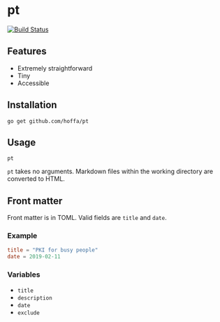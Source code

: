 # pt

[![Build Status](https://travis-ci.org/hoffa/pt.svg?branch=master)](https://travis-ci.org/hoffa/pt)

## Features

- Extremely straightforward
- Tiny
- Accessible

## Installation

```shell
go get github.com/hoffa/pt
```

## Usage

```shell
pt
```

`pt` takes no arguments. Markdown files within the working directory are converted to HTML.

## Front matter

Front matter is in TOML. Valid fields are `title` and `date`.

### Example

```toml
title = "PKI for busy people"
date = 2019-02-11
```

### Variables

- `title`
- `description`
- `date`
- `exclude`
